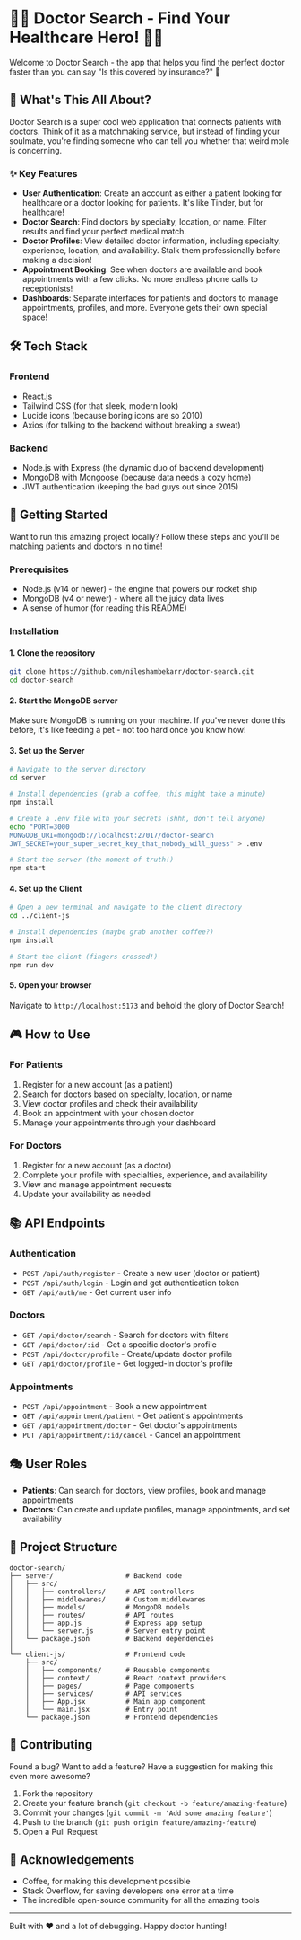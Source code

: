 # 👨‍⚕️ Doctor Search - Find Your Healthcare Hero! 🦸‍♀️

Welcome to Doctor Search - the app that helps you find the perfect doctor faster than you can say "Is this covered by insurance?"  💉

## 🌟 What's This All About?

Doctor Search is a super cool web application that connects patients with doctors. Think of it as a matchmaking service, but instead of finding your soulmate, you're finding someone who can tell you whether that weird mole is concerning.

### ✨ Key Features

- **User Authentication**: Create an account as either a patient looking for healthcare or a doctor looking for patients. It's like Tinder, but for healthcare!
- **Doctor Search**: Find doctors by specialty, location, or name. Filter results and find your perfect medical match.
- **Doctor Profiles**: View detailed doctor information, including specialty, experience, location, and availability. Stalk them professionally before making a decision!
- **Appointment Booking**: See when doctors are available and book appointments with a few clicks. No more endless phone calls to receptionists!
- **Dashboards**: Separate interfaces for patients and doctors to manage appointments, profiles, and more. Everyone gets their own special space!

## 🛠️ Tech Stack

### Frontend
- React.js
- Tailwind CSS (for that sleek, modern look)
- Lucide icons (because boring icons are so 2010)
- Axios (for talking to the backend without breaking a sweat)

### Backend
- Node.js with Express (the dynamic duo of backend development)
- MongoDB with Mongoose (because data needs a cozy home)
- JWT authentication (keeping the bad guys out since 2015)

## 🚀 Getting Started

Want to run this amazing project locally? Follow these steps and you'll be matching patients and doctors in no time!

### Prerequisites

- Node.js (v14 or newer) - the engine that powers our rocket ship
- MongoDB (v4 or newer) - where all the juicy data lives
- A sense of humor (for reading this README)

### Installation

#### 1. Clone the repository
```bash
git clone https://github.com/nileshambekarr/doctor-search.git
cd doctor-search
```

#### 2. Start the MongoDB server
Make sure MongoDB is running on your machine. If you've never done this before, it's like feeding a pet - not too hard once you know how!

#### 3. Set up the Server
```bash
# Navigate to the server directory
cd server

# Install dependencies (grab a coffee, this might take a minute)
npm install

# Create a .env file with your secrets (shhh, don't tell anyone)
echo "PORT=3000
MONGODB_URI=mongodb://localhost:27017/doctor-search
JWT_SECRET=your_super_secret_key_that_nobody_will_guess" > .env

# Start the server (the moment of truth!)
npm start
```

#### 4. Set up the Client
```bash
# Open a new terminal and navigate to the client directory
cd ../client-js

# Install dependencies (maybe grab another coffee?)
npm install

# Start the client (fingers crossed!)
npm run dev
```

#### 5. Open your browser
Navigate to `http://localhost:5173` and behold the glory of Doctor Search!

## 🎮 How to Use

### For Patients
1. Register for a new account (as a patient)
2. Search for doctors based on specialty, location, or name
3. View doctor profiles and check their availability
4. Book an appointment with your chosen doctor
5. Manage your appointments through your dashboard

### For Doctors
1. Register for a new account (as a doctor)
2. Complete your profile with specialties, experience, and availability
3. View and manage appointment requests
4. Update your availability as needed

## 📚 API Endpoints

### Authentication
- `POST /api/auth/register` - Create a new user (doctor or patient)
- `POST /api/auth/login` - Login and get authentication token
- `GET /api/auth/me` - Get current user info

### Doctors
- `GET /api/doctor/search` - Search for doctors with filters
- `GET /api/doctor/:id` - Get a specific doctor's profile
- `POST /api/doctor/profile` - Create/update doctor profile
- `GET /api/doctor/profile` - Get logged-in doctor's profile

### Appointments
- `POST /api/appointment` - Book a new appointment
- `GET /api/appointment/patient` - Get patient's appointments
- `GET /api/appointment/doctor` - Get doctor's appointments
- `PUT /api/appointment/:id/cancel` - Cancel an appointment

## 🎭 User Roles

- **Patients**: Can search for doctors, view profiles, book and manage appointments
- **Doctors**: Can create and update profiles, manage appointments, and set availability

## 🌈 Project Structure

```
doctor-search/
├── server/                  # Backend code
│   ├── src/
│   │   ├── controllers/     # API controllers
│   │   ├── middlewares/     # Custom middlewares
│   │   ├── models/          # MongoDB models
│   │   ├── routes/          # API routes
│   │   ├── app.js           # Express app setup
│   │   └── server.js        # Server entry point
│   └── package.json         # Backend dependencies
│
└── client-js/               # Frontend code
    ├── src/
    │   ├── components/      # Reusable components
    │   ├── context/         # React context providers
    │   ├── pages/           # Page components
    │   ├── services/        # API services
    │   ├── App.jsx          # Main app component
    │   └── main.jsx         # Entry point
    └── package.json         # Frontend dependencies
```

## 🤝 Contributing

Found a bug? Want to add a feature? Have a suggestion for making this even more awesome? 

1. Fork the repository
2. Create your feature branch (`git checkout -b feature/amazing-feature`)
3. Commit your changes (`git commit -m 'Add some amazing feature'`)
4. Push to the branch (`git push origin feature/amazing-feature`)
5. Open a Pull Request

<!-- ## 📝 License

This project is licensed under the MIT License - see the LICENSE file for details. -->

## 🙏 Acknowledgements

- Coffee, for making this development possible
- Stack Overflow, for saving developers one error at a time
- The incredible open-source community for all the amazing tools

---

Built with ❤️ and a lot of debugging. Happy doctor hunting!
